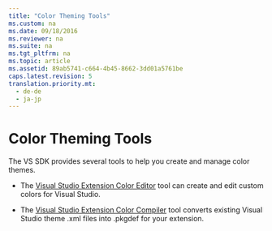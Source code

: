 ```yaml
---
title: "Color Theming Tools"
ms.custom: na
ms.date: 09/18/2016
ms.reviewer: na
ms.suite: na
ms.tgt_pltfrm: na
ms.topic: article
ms.assetid: 89ab5741-c664-4b45-8662-3dd01a5761be
caps.latest.revision: 5
translation.priority.mt: 
  - de-de
  - ja-jp
---
```

# Color Theming Tools
The VS SDK provides several tools to help you create and manage color themes.  
  
-   The [Visual Studio Extension Color Editor](../vs140/VSIX-Color-Editor.md) tool can create and edit custom colors for Visual Studio.  
  
-   The [Visual Studio Extension Color Compiler](../vs140/VSIX-Color-Compiler.md) tool converts existing Visual Studio theme .xml files into .pkgdef for your extension.
